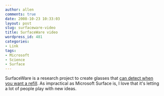 ```yaml
---
author: allen
comments: true
date: 2008-10-23 10:33:03
layout: post
slug: surfaceware-video
title: SurfaceWare video
wordpress_id: 481
categories:
- Link
tags:
- Microsoft
- Science
- Surface
---
```


SurfaceWare is a research project to create glasses that [can detect when you want a refill](http://www.youtube.com/watch?v=DG3_2lvoL8A). As impractical as Microsoft Surface is, I love that it's letting a lot of people play with new ideas.
